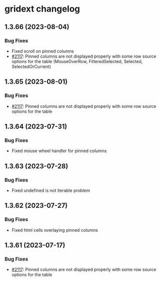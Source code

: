 # gridext changelog

## 1.3.66 (2023-08-04)

### Bug Fixes

* Fixed scroll on pinned columns
* [#2117](https://github.com/datagrok-ai/public/issues/2117): Pinned columns are not displayed properly with some row source options for the table (MouseOverRow, FilteredSelected, Selected, SelectedOrCurrent)

## 1.3.65 (2023-08-01)

### Bug Fixes

* [#2117](https://github.com/datagrok-ai/public/issues/2117): Pinned columns are not displayed properly with some row source options for the table

## 1.3.64 (2023-07-31)

### Bug Fixes

* Fixed mouse wheel handler for pinned columns

## 1.3.63 (2023-07-28)

### Bug Fixes

* Fixed undefined is not iterable problem

## 1.3.62 (2023-07-27)

### Bug Fixes

* Fixed html cells overlaying pinned columns

## 1.3.61 (2023-07-17)

### Bug Fixes

* [#2117](https://github.com/datagrok-ai/public/issues/2117): Pinned columns are not displayed properly with some row source options for the table
